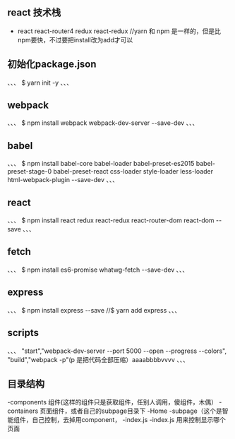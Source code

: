 ## react 技术栈
- react react-router4 redux react-redux
//yarn 和 npm  是一样的，但是比npm要快，不过要把install改为add才可以

## 初始化package.json
、、、
$ yarn init -y
、、、


## webpack
、、、
$ npm install webpack webpack-dev-server --save-dev
、、、

## babel
、、、
$ npm install babel-core babel-loader babel-preset-es2015 babel-preset-stage-0 babel-preset-react css-loader style-loader less-loader html-webpack-plugin --save-dev
、、、

## react
、、、
$ npm install react redux react-redux react-router-dom react-dom --save
、、、

## fetch
、、、
$ npm install es6-promise whatwg-fetch  --save-dev
、、、

## express
、、、
$ npm install express --save
//$ yarn add express
、、、

## scripts
、、、
"start","webpack-dev-server --port 5000 --open --progress --colors",
"build","webpack -p"(p 是把代码全部压缩）aaaabbbbvvvv
、、、

## 目录结构
-components 组件(这样的组件只是获取组件，任别人调用，傻组件，木偶）
-containers 页面组件，或者自己的subpage目录下
    -Home
        -subpage（这个是智能组件，自己控制，去掉用component，
        -index.js
-index.js  用来控制显示哪个页面
